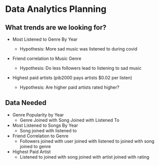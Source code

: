 # Data Analytics Planning

## What trends are we looking for?

- Most Listened to Genre By Year
  - Hypothesis: More sad music was listened to during covid

- Friend correlation to Music Genre
  - Hypothesis: Do less followers lead to listening to sad music

- Highest paid artists (pib2000 pays artists $0.02 per listen)
  - Hypothesis: Are higher paid artists rated higher?

## Data Needed

- Genre Popularity by Year
  - Genre Joined with Song Joined with Listened To
- Most Listened to Songs By Year
  - Song joined with listened to
- Friend Correlation to Genre
  - Followers joined with user joined with listened to joined with song joined to genre
- Highest Paid Artist
  - Listened to joined with song joined with artist joined with rating
  